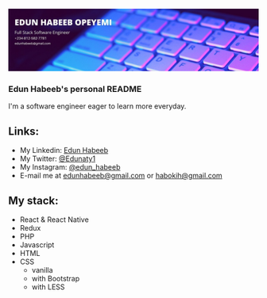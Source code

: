 ![Logo](https://github.com/Edungit/Edungit/blob/main/EDUN_HABEEB_OPEYEMI.jpg)
### Edun Habeeb's personal README

I'm a software engineer eager to learn more everyday.

## Links:
* My Linkedin: [Edun Habeeb](https://www.linkedin.com/in/edun-habeeb-635680131/)
* My Twitter: [@Edunaty1](https://twitter.com/Edunaty1)
* My Instagram: [@edun_habeeb](https://www.instagram.com/edun_habeeb/)
* E-mail me at edunhabeeb@gmail.com or habokih@gmail.com
## My stack:
* React & React Native
* Redux
* PHP
* Javascript
* HTML
* CSS
  * vanilla
  * with Bootstrap
  * with LESS
<!--
**Edungit/Edungit** is a ✨ _special_ ✨ repository because its `README.md` (this file) appears on your GitHub profile.


